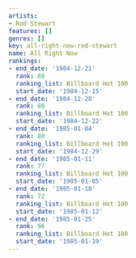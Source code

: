 ```yaml
---
artists:
- Rod Stewart
features: []
genres: []
key: all-right-now-rod-stewart
name: All Right Now
rankings:
- end_date: '1984-12-21'
  rank: 88
  ranking_list: Billboard Hot 100
  start_date: '1984-12-15'
- end_date: '1984-12-28'
  rank: 80
  ranking_list: Billboard Hot 100
  start_date: '1984-12-22'
- end_date: '1985-01-04'
  rank: 80
  ranking_list: Billboard Hot 100
  start_date: '1984-12-29'
- end_date: '1985-01-11'
  rank: 77
  ranking_list: Billboard Hot 100
  start_date: '1985-01-05'
- end_date: '1985-01-18'
  rank: 72
  ranking_list: Billboard Hot 100
  start_date: '1985-01-12'
- end_date: '1985-01-25'
  rank: 96
  ranking_list: Billboard Hot 100
  start_date: '1985-01-19'
---
```



